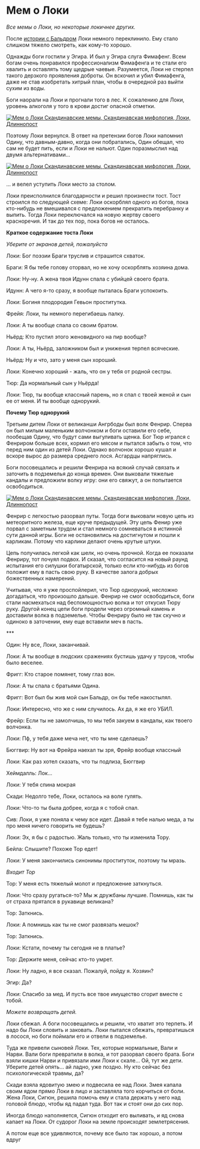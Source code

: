 # Мем о Локи

_Все мемы о Локи, но некоторые локичнее других._

После [истории с Бальдром](https://pikabu.ru/story/mem_o_khel_6186464) Локи немного переклинило. Ему стало слишком тяжело смотреть, как кому-то хорошо.

Однажды боги гостили у Эгира. И был у Эгира слуга Фимафенг. Всем богам очень понравился профессионализм Фимафенга и те стали его хвалить и оставлять тому щедрые чаевые. Разумеется, Локи не стерпел такого дерзкого проявления доброты. Он вскочил и убил Фимафенга, даже не став изобретать хитрый план, чтобы в очередной раз выйти сухим из воды.

Боги наорали на Локи и прогнали того в лес. К сожалению для Локи, уровень алкоголя у того в крови достиг опасной отметки.

[![Мем о Локи Скандинавские мемы, Скандинавская мифология, Локи, Длиннопост](https://cs11.pikabu.ru/post_img/2018/10/07/4/153889198914159516.png)](https://cs11.pikabu.ru/post_img/big/2018/10/07/4/153889198914159516.png)

Поэтому Локи вернулся. В ответ на претензии богов Локи напомнил Одину, что давным-давно, когда они побратались, Один обещал, что сам не будет пить, если и Локи не нальют. Один поразмыслил над двумя альтернативами…

[![Мем о Локи Скандинавские мемы, Скандинавская мифология, Локи, Длиннопост](https://cs10.pikabu.ru/post_img/2018/10/07/5/153889202918125048.png)](https://cs10.pikabu.ru/post_img/2018/10/07/5/153889202918125048.png)

... и велел уступить Локи место за столом.

Локи преисполнился благодарности и решил произнести тост. Тост строился по следующей схеме: Локи оскорблял одного из богов, пока кто-нибудь не вмешивался с предложением прекратить перебранку и выпить. Тогда Локи переключался на новую жертву своего красноречия. И так до тех пор, пока богов не осталось.

**Краткое содержание тоста Локи**

_Уберите от экранов детей, пожалуйста_

Локи: Бог поэзии Браги труслив и страшится схваток.

Браги: Я бы тебе голову оторвал, но не хочу оскорблять хозяина дома.

Локи: Ну-ну. А жена твоя Идунн спала с убийцей своего брата.

Идунн: А чего я-то сразу, я вообще пыталась Браги успокоить.

Локи: Богиня плодородия Гевьон проститутка.

Фрейя: Локи, ты немного перегибаешь палку.

Локи: А ты вообще спала со своим братом.

Ньёрд: Кто пустил этого женовидного на пир вообще?

Локи: А ты, Ньёрд, заложником был и унижения терпел всяческие.

Ньёрд: Ну и что, зато у меня сын хороший.

Локи: Конечно хороший - жаль, что он у тебя от родной сестры.

Тюр: Да нормальный сын у Ньёрда!

Локи: Тюр, ты вообще классный парень, но я спал с твоей женой и сын ее от меня. И ты вообще однорукий.

**Почему Тюр однорукий**

Третьим дитем Локи от великанши Ангрбоды был волк Фенрир. Сперва он был милым маленьким волчонком и боги оставили его себе, пообещав Одину, что будут сами выгуливать щенка. Бог Тюр игрался с Фенриром больше всех, кормил его мясом и пытался забыть о том, что перед ним один из детей Локи. Однако волчонок хорошо кушал и вскоре вырос до размера среднего лося. Асгардцы напряглись.

Боги посовещались и решили Фенрира на всякий случай связать и заточить в подземелья до конца времен. Они выковали тяжелые кандалы и предложили волку игру: они его свяжут, а он попытается освободиться.

[![Мем о Локи Скандинавские мемы, Скандинавская мифология, Локи, Длиннопост](https://cs7.pikabu.ru/post_img/big/2018/10/07/5/1538892178164811444.jpg)](https://cs7.pikabu.ru/post_img/big/2018/10/07/5/1538892178164811444.jpg)

Фенрир с легкостью разорвал путы. Тогда боги выковали новую цепь из метеоритного железа, еще круче предыдущей. Эту цепь Фенир уже порвал с заметным трудом и стал немного сомневаться в истинной сути данной игры. Боги не остановились на достигнутом и пошли к карликам. Потому что карлики делают очень крутые штуки.

[](https://cs8.pikabu.ru/post_img/big/2018/10/07/5/1538892205166495180.jpg)

[](https://cs10.pikabu.ru/post_img/big/2018/10/07/5/15388924651686220.jpg)

[](https://cs11.pikabu.ru/post_img/big/2018/10/07/5/153889247813806100.jpg)

[](https://cs7.pikabu.ru/post_img/big/2018/10/07/5/1538892481140486878.jpg)

[](https://cs11.pikabu.ru/post_img/big/2018/10/07/5/1538892484152226267.jpg)

[](https://cs7.pikabu.ru/post_img/big/2018/10/07/5/1538892493119718042.jpg)

[](https://cs10.pikabu.ru/post_img/big/2018/10/07/5/153889250018270484.jpg)

[](https://cs10.pikabu.ru/post_img/big/2018/10/07/5/1538892508190677285.jpg)

[](https://cs11.pikabu.ru/post_img/big/2018/10/07/5/1538892517127484266.jpg)

[](https://cs7.pikabu.ru/post_img/big/2018/10/07/5/1538892527119221905.jpg)

Цепь получилась легкой как шелк, но очень прочной. Когда ее показали Фенриру, тот почуял подвох. И сказал, что согласится на новый раунд испытания его силушки богатырской, только если кто-нибудь из богов положит ему в пасть свою руку. В качестве залога добрых божественных намерений.

Учитывая, что я уже проспойлерил, что Тюр однорукий, несложно догадаться, что произошло дальше. Фенрир не смог освободиться, боги стали насмехаться над беспомощностью волка и тот откусил Тюру руку. Другой конец цепи боги продели через огромный камень и доставили волка в подземелье. Чтобы Фенриру было не так скучно и одиноко в заточении, ему еще вставили меч в пасть.

\*\*\*

Один: Ну все, Локи, заканчивай.

Локи: А ты вообще в людских сражениях бустишь удачу у трусов, чтобы было веселее.

[](https://cs10.pikabu.ru/post_img/big/2018/10/07/5/1538892596158478606.jpg)

Фригг: Кто старое помянет, тому глаз вон.

Локи: А ты спала с братьями Одина.

Фригг: Вот был бы жив мой сын Бальдр, он бы тебе накостылял.

Локи: Интересно, что же с ним случилось. Ах да, я же его УБИЛ.

[](https://cs10.pikabu.ru/post_img/big/2018/10/07/5/1538892640186431274.jpg)

Фрейр: Если ты не замолчишь, то мы тебя закуем в кандалы, как твоего волчонка.

Локи: Пф, у тебя даже меча нет, что ты мне сделаешь?

Бюггвир: Ну вот на Фрейра наехал ты зря, Фрейр вообще классный

Локи: Как раз хотел сказать, что ты подлиза, Бюггвир

Хеймдалль: Лок…

Локи: У тебя спина мокрая

[](https://cs11.pikabu.ru/post_img/big/2018/10/07/5/1538892666160877334.jpg)

Скади: Недолго тебе, Локи, осталось на воле гулять.

Локи: Что-то ты была добрее, когда я с тобой спал.

Сив: Локи, я уже поняла к чему все идет. Давай я тебе налью меда, а ты про меня ничего говорить не будешь?

Локи: Эх, я бы с радостью. Жаль только, что ты изменила Тору.

Бейла: Слышите? Похоже Тор едет!

Локи: У меня закончились синонимы проституток, поэтому ты мразь.

_Входит Тор_

[](https://cs10.pikabu.ru/post_img/big/2018/10/07/5/1538892705181910545.png)

Тор: У меня есть тяжелый молот и предложение заткнуться.

Локи: Что сразу ругаться-то? Мы ж дружбаны лучшие. Помнишь, как ты от страха прятался в рукавице великана?

Тор: Заткнись.

Локи: А помнишь как ты не смог развязать мешок?

Тор: Заткнись.

Локи: Кстати, почему ты сегодня не в платье?

Тор: Держите меня, сейчас кто-то умрет.

Локи: Ну ладно, я все сказал. Пожалуй, пойду я. Хозяин?

Эгир: Да?

Локи: Спасибо за мед. И пусть все твое имущество сгорит вместе с тобой.

[](https://cs7.pikabu.ru/post_img/big/2018/10/07/5/1538892736178020498.jpg)

_Можете возвращать детей._

Локи сбежал. А боги посовещались и решили, что хватит это терпеть. И надо бы Локи словить и заковать. Локи пытался сбежать, превратишься в лосося, но боги поймали его и отвели в подземелье.

Туда же привели сыновей Локи. Тех, которые нормальные, Вали и Нарви. Вали боги превратили в волка, и тот разорвал своего брата. Боги взяли кишки Нарви и привязали ими Локи к скале… Ой, тут же дети. Уберите детей опять… ай ладно, уже поздно. Ну кто сейчас без психологической травмы, да?

Скади взяла ядовитую змею и подвесила ее над Локи. Змея капала своим ядом прямо Локи в лицо и заставляла того корчиться от боли. Жена Локи, Сигюн, решила помочь ему и стала держать у него над головой блюдо, чтобы яд падал туда. Вот так и стоят они до сих пор.

[](https://cs7.pikabu.ru/post_img/big/2018/10/07/5/1538892785146964388.jpg)

Иногда блюдо наполняется, Сигюн отходит его выливать, и яд снова капает на Локи. От судорог Локи на земле происходят землетрясения.

А потом еще все удивляются, почему все было так хорошо, а потом вдруг

[](https://cs7.pikabu.ru/post_img/2018/10/07/5/1538892814169192677.png)
